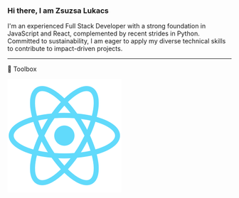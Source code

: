 ### Hi there, I am Zsuzsa Lukacs

I'm an experienced Full Stack Developer with a strong foundation in JavaScript and React, complemented by recent strides in Python. Committed to sustainability, I am eager to apply my diverse technical skills to contribute to impact-driven projects.

---

🧰 Toolbox

<img src='https://github.com/devicons/devicon/blob/master/icons/react/react-original.svg' alt=react logo />

<!--
**ZsuzsaMano/ZsuzsaMano** is a ✨ _special_ ✨ repository because its `README.md` (this file) appears on your GitHub profile.

Here are some ideas to get you started:

- 🔭 I’m currently working on ...
- 🌱 I’m currently learning ...
- 👯 I’m looking to collaborate on ...
- 🤔 I’m looking for help with ...
- 💬 Ask me about ...
- 📫 How to reach me: ...
- 😄 Pronouns: ...
- ⚡ Fun fact: ...
-->
